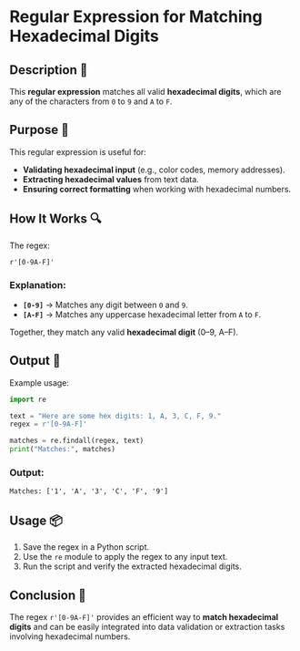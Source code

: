 # Regular Expression for Matching Hexadecimal Digits

## Description 📝

This **regular expression** matches all valid **hexadecimal digits**, which are any of the characters from `0` to `9` and `A` to `F`.

## Purpose 🎯

This regular expression is useful for:

-   **Validating hexadecimal input** (e.g., color codes, memory addresses).
-   **Extracting hexadecimal values** from text data.
-   **Ensuring correct formatting** when working with hexadecimal numbers.

## How It Works 🔍

The regex:

```regex
r'[0-9A-F]'
```

### Explanation:

-   **`[0-9]`** → Matches any digit between `0` and `9`.
-   **`[A-F]`** → Matches any uppercase hexadecimal letter from `A` to `F`.

Together, they match any valid **hexadecimal digit** (0–9, A–F).

## Output 📜

Example usage:

```python
import re

text = "Here are some hex digits: 1, A, 3, C, F, 9."
regex = r'[0-9A-F]'

matches = re.findall(regex, text)
print("Matches:", matches)
```

### Output:

```
Matches: ['1', 'A', '3', 'C', 'F', '9']
```

## Usage 📦

1. Save the regex in a Python script.
2. Use the `re` module to apply the regex to any input text.
3. Run the script and verify the extracted hexadecimal digits.

## Conclusion 🚀

The regex `r'[0-9A-F]'` provides an efficient way to **match hexadecimal digits** and can be easily integrated into data validation or extraction tasks involving hexadecimal numbers.
